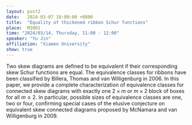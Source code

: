 ```yaml
---
layout: post2
date:   2024-03-07 10:00:00 +0800
title:  "Equality of thickened ribbon Schur functions"
place:  M1001
time: "2024/03/14, Thursday, 11:00 - 12:00"
speaker: "Yu Jin"
affiliation: "Xiamen University"
show: true
---
```


Two skew diagrams are defined to be equivalent if their corresponding skew Schur functions are equal. The equivalence classes for ribbons have been classified by Billera, Thomas and van Willigenburg in 2006. In this paper, we provide a complete characterization of equivalence classes for connected skew diagrams with exactly one $2\times m$ or $m\times 2$ block of boxes for all $m\ge 2$. In particular, possible sizes of equivalence classes are one, two or four, confirming special cases of the elusive conjecture on equivalent skew connected diagrams proposed by McNamara and van Willigenburg in 2009.
